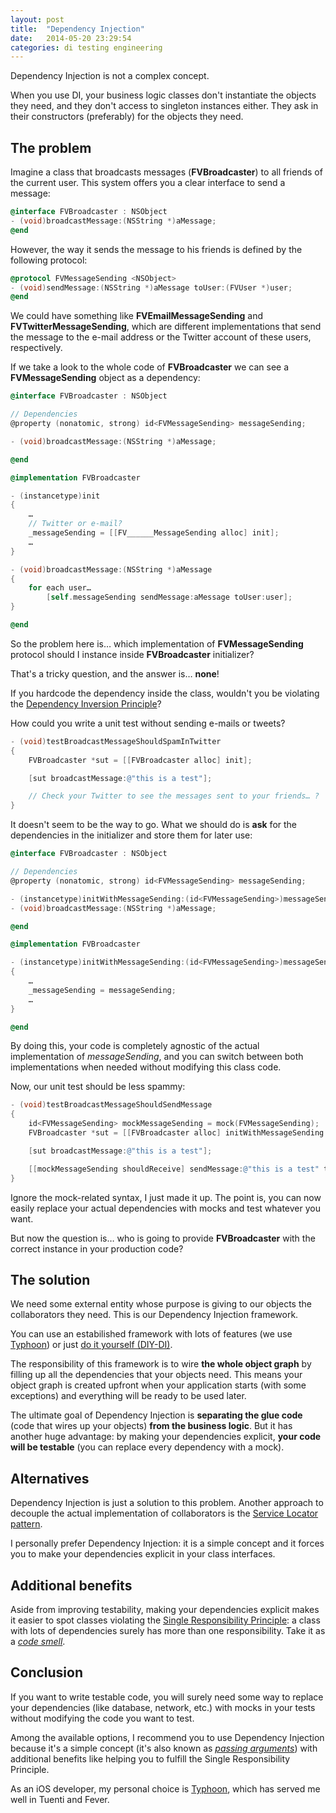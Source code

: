 ```yaml
---
layout: post
title:  "Dependency Injection"
date:   2014-05-20 23:29:54
categories: di testing engineering
---
```


Dependency Injection is not a complex concept.

When you use DI, your business logic classes don't instantiate the objects they need, and they don't access to singleton instances either. They ask in their constructors (preferably) for the objects they need.

## The problem
Imagine a class that broadcasts messages (**FVBroadcaster**) to all friends of the current user. This system offers you a clear interface to send a message:

```objective-c
@interface FVBroadcaster : NSObject
- (void)broadcastMessage:(NSString *)aMessage;
@end
```

However, the way it sends the message to his friends is defined by the following protocol:

```objective-c
@protocol FVMessageSending <NSObject>
- (void)sendMessage:(NSString *)aMessage toUser:(FVUser *)user;
@end
```

We could have something like **FVEmailMessageSending** and **FVTwitterMessageSending**, which are different implementations that send the message to the e-mail address or the Twitter account of these users, respectively.

If we take a look to the whole code of **FVBroadcaster** we can see a **FVMessageSending** object as a dependency:

```objective-c
@interface FVBroadcaster : NSObject

// Dependencies
@property (nonatomic, strong) id<FVMessageSending> messageSending;

- (void)broadcastMessage:(NSString *)aMessage;

@end

@implementation FVBroadcaster

- (instancetype)init
{
    …
    // Twitter or e-mail?
    _messageSending = [[FV______MessageSending alloc] init];
    …
}

- (void)broadcastMessage:(NSString *)aMessage
{
    for each user…
        [self.messageSending sendMessage:aMessage toUser:user];
}

@end
```

So the problem here is… which implementation of **FVMessageSending** protocol should I instance inside **FVBroadcaster** initializer?

That's a tricky question, and the answer is… **none**!

If you hardcode the dependency inside the class, wouldn't you be violating the [Dependency Inversion Principle](http://www.objectmentor.com/resources/articles/dip.pdf)?

How could you write a unit test without sending e-mails or tweets?

```objective-c
- (void)testBroadcastMessageShouldSpamInTwitter
{
    FVBroadcaster *sut = [[FVBroadcaster alloc] init];

    [sut broadcastMessage:@"this is a test"];

    // Check your Twitter to see the messages sent to your friends… ?
}
```

It doesn't seem to be the way to go. What we should do is **ask** for the dependencies in the initializer and store them for later use:

```objective-c
@interface FVBroadcaster : NSObject

// Dependencies
@property (nonatomic, strong) id<FVMessageSending> messageSending;

- (instancetype)initWithMessageSending:(id<FVMessageSending>)messageSending;
- (void)broadcastMessage:(NSString *)aMessage;

@end

@implementation FVBroadcaster

- (instancetype)initWithMessageSending:(id<FVMessageSending>)messageSending
{
    …
    _messageSending = messageSending;
    …
}

@end
```
By doing this, your code is completely agnostic of the actual implementation of *messageSending*, and you can switch between both implementations when needed without modifying this class code.

Now, our unit test should be less spammy:

```objective-c
- (void)testBroadcastMessageShouldSendMessage
{
    id<FVMessageSending> mockMessageSending = mock(FVMessageSending);
    FVBroadcaster *sut = [[FVBroadcaster alloc] initWithMessageSending:mockMessageSending];

    [sut broadcastMessage:@"this is a test"];

    [[mockMessageSending shouldReceive] sendMessage:@"this is a test" toUser:any()];
}
```

Ignore the mock-related syntax, I just made it up. The point is, you can now easily replace your actual dependencies with mocks and test whatever you want.

But now the question is… who is going to provide **FVBroadcaster** with the correct instance in your production code?

## The solution
We need some external entity whose purpose is giving to our objects the collaborators they need. This is our Dependency Injection framework.

You can use an estabilished framework with lots of features (we use [Typhoon](https://github.com/typhoon-framework/Typhoon)) or just [do it yourself (DIY-DI)](http://misko.hevery.com/2010/05/26/do-it-yourself-dependency-injection/).

The responsibility of this framework is to wire **the whole object graph** by filling up all the dependencies that your objects need. This means your object graph is created upfront when your application starts (with some exceptions) and everything will be ready to be used later.

The ultimate goal of Dependency Injection is **separating the glue code** (code that wires up your objects) **from the business logic**. But it has another huge advantage: by making your dependencies explicit, **your code will be testable** (you can replace every dependency with a mock).

## Alternatives

Dependency Injection is just a solution to this problem. Another approach to decouple the actual implementation of collaborators is the [Service Locator pattern](http://en.wikipedia.org/wiki/Service_locator_pattern).

I personally prefer Dependency Injection: it is a simple concept and it forces you to make your dependencies explicit in your class interfaces.

## Additional benefits

Aside from improving testability, making your dependencies explicit makes it easier to spot classes violating the [Single Responsibility Principle](http://www.objectmentor.com/resources/articles/srp.pdf): a class with lots of dependencies surely has more than one responsibility. Take it as a [*code smell*](http://en.wikipedia.org/wiki/Code_smell).

## Conclusion

If you want to write testable code, you will surely need some way to replace your dependencies (like database, network, etc.) with mocks in your tests without modifying the code you want to test.

Among the available options, I recommend you to use Dependency Injection because it's a simple concept (it's also known as [*passing arguments*](https://twitter.com/slicknet/status/372798743948824576)) with additional benefits like helping you to fulfill the Single Responsibility Principle.

As an iOS developer, my personal choice is [Typhoon](https://github.com/typhoon-framework/Typhoon), which has served me well in Tuenti and Fever.
